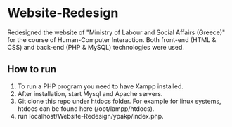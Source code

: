 # Website-Redesign
Redesigned the website of "Ministry of Labour and Social Affairs (Greece)" for the course of Human-Computer Interaction. Both front-end (HTML &amp; CSS) and back-end (PHP &amp; MySQL) technologies were used.

## How to run
1. To run a PHP program you need to have Xampp installed. 
2. After installation, start Mysql and Apache servers. 
3. Git clone this repo under htdocs folder. For example for linux systems, htdocs can be found here (/opt/lampp/htdocs).
4. run localhost/Website-Redesign/ypakp/index.php.
